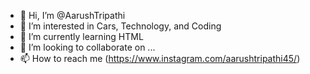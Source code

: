 - 👋 Hi, I’m @AarushTripathi
- 👀 I’m interested in Cars, Technology, and Coding
- 🌱 I’m currently learning HTML
- 💞️ I’m looking to collaborate on ...
- 📫 How to reach me (https://www.instagram.com/aarushtripathi45/)

<!---
AarushTripathi/AarushTripathi is a ✨ special ✨ repository because its `README.md` (this file) appears on your GitHub profile.
You can click the Preview link to take a look at your changes.
--->
